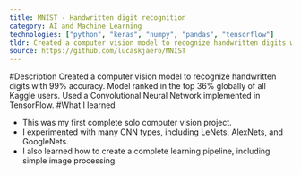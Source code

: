 ```yaml
---
title: MNIST - Handwritten digit recognition
category: AI and Machine Learning
technologies: ["python", "keras", "numpy", "pandas", "tensorflow"]
tldr: Created a computer vision model to recognize handwritten digits with 99% accuracy ranked in top 36% globally of all Kaggle users.
source: https://github.com/lucaskjaero/MNIST
---
```

#Description
Created a computer vision model to recognize handwritten digits with 99% accuracy. Model ranked in the top 36% globally of all Kaggle users. Used a Convolutional Neural Network implemented in TensorFlow.
#What I learned
- This was my first complete solo computer vision project.
- I experimented with many CNN types, including LeNets, AlexNets, and GoogleNets.
- I also learned how to create a complete learning pipeline, including simple image processing.
